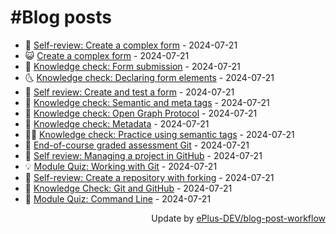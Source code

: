 # #Blog posts
<!-- BLOG-POST-LIST:START -->
- 🧰 [Self-review: Create a complex form](https://eplus.dev/self-review-create-a-complex-form) - 2024-07-21
- 😺 [Create a complex form](https://eplus.dev/create-a-complex-form) - 2024-07-21
- 🗽 [Knowledge check: Form submission](https://eplus.dev/knowledge-check-form-submission) - 2024-07-21
- 🌜 [Knowledge check: Declaring form elements](https://eplus.dev/knowledge-check-declaring-form-elements) - 2024-07-21
- 📝 [Self review: Create and test a form](https://eplus.dev/self-review-create-and-test-a-form) - 2024-07-21
- 🚀 [Knowledge check: Semantic and meta tags](https://eplus.dev/knowledge-check-semantic-and-meta-tags) - 2024-07-21
- 💼 [Knowledge check: Open Graph Protocol](https://eplus.dev/knowledge-check-open-graph-protocol) - 2024-07-21
- 🦣 [Knowledge check: Metadata](https://eplus.dev/knowledge-check-metadata) - 2024-07-21
- 👨‍🏫 [Knowledge check: Practice using semantic tags](https://eplus.dev/knowledge-check-practice-using-semantic-tags) - 2024-07-21
- 🔭 [End-of-course graded assessment Git](https://eplus.dev/end-of-course-graded-assessment-git) - 2024-07-21
- 🤡 [Self review: Managing a project in GitHub](https://eplus.dev/self-review-managing-a-project-in-github) - 2024-07-21
- 💡 [Module Quiz: Working with Git](https://eplus.dev/module-quiz-working-with-git) - 2024-07-21
- 🦣 [Self-review: Create a repository with forking](https://eplus.dev/self-review-create-a-repository-with-forking) - 2024-07-21
- 💪 [Knowledge Check: Git and GitHub](https://eplus.dev/knowledge-check-git-and-github) - 2024-07-21
- 🤡 [Module Quiz: Command Line](https://eplus.dev/module-quiz-command-line) - 2024-07-21<!-- BLOG-POST-LIST:END -->
<div align="right">
  Update by <a target="_blank"
    href="https://github.com/ePlus-DEV/blog-post-workflow">ePlus-DEV/blog-post-workflow</a>
</div>
